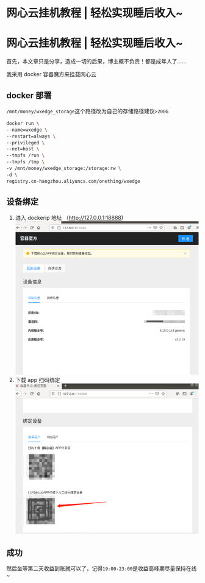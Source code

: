 # 网心云挂机教程 | 轻松实现睡后收入~


# 网心云挂机教程 | 轻松实现睡后收入~

首先，本文章只是分享，造成一切的后果，博主概不负责！都是成年人了……

我采用 docker 容器魔方来挂载网心云

## docker 部署

`/mnt/money/wxedge_storage`这个路径改为自己的存储路径建议`>200G`

```sh
docker run \
--name=wxedge \
--restart=always \
--privileged \
--net=host \
--tmpfs /run \
--tmpfs /tmp \
-v /mnt/money/wxedge_storage:/storage:rw \
-d \
registry.cn-hangzhou.aliyuncs.com/onething/wxedge
```

## 设备绑定

1. 进入 dockerip 地址 （http://127.0.0.1:18888)
   ![](/images/wxyun1.png)
2. 下载 app 扫码绑定
   ![](/images/wxyun2.png)

## 成功

然后坐等第二天收益到账就可以了，记得`19:00-23:00`是收益高峰期尽量保持在线~

